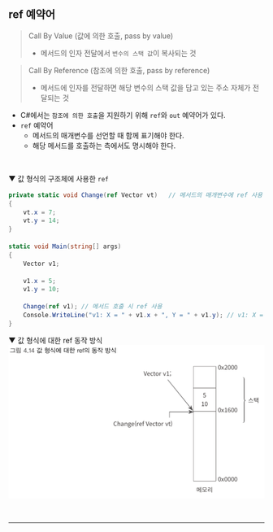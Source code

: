 ## ref 예약어
> Call By Value (값에 의한 호출, pass by value)
> - 메서드의 인자 전달에서 `변수의 스택 값`이 복사되는 것

> Call By Reference (참조에 의한 호출, pass by reference)
> - 메서드에 인자를 전달하면 해당 변수의 스택 값을 담고 있는 주소 자체가 전달되는 것

- C#에서는 `참조에 의한 호출`을 지원하기 위해 `ref`와 `out` 예약어가 있다.
- `ref` 예약어
  - 메서드의 매개변수를 선언할 때 함께 표기해야 한다.
  - 해당 메서드를 호출하는 측에서도 명시해야 한다.
<br>

▼ 값 형식의 구조체에 사용한 `ref`
```csharp
private static void Change(ref Vector vt)   // 메서드의 매개변수에 ref 사용
{
    vt.x = 7;
    vt.y = 14;
}

static void Main(string[] args)
{
    Vector v1;

    v1.x = 5;
    v1.y = 10;

    Change(ref v1); // 메서드 호출 시 ref 사용
    Console.WriteLine("v1: X = " + v1.x + ", Y = " + v1.y); // v1: X = 7, Y = 14
}
```

▼ 값 형식에 대한 ref 동작 방식    
<img src="./Images/4_14.png" width="700"/>

<br>

****
<br>
